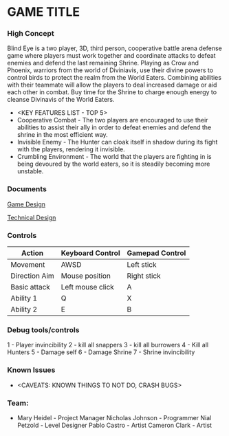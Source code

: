 # GAME TITLE

### High Concept

Blind Eye is a two player, 3D, third person, cooperative battle arena defense game where players must work together and coordinate attacks to defeat enemies and defend the last remaining Shrine. Playing as Crow and Phoenix, warriors from the world of Diviniavis, use their divine powers to control birds to protect the realm from the World Eaters. Combining abilities with their teammate will allow the players to deal increased damage or aid each other in combat. Buy time for the Shrine to charge enough energy to cleanse Divinavis of the World Eaters.

* <KEY FEATURES LIST - TOP 5>
* Cooperative Combat - The two players are encouraged to use their abilities to assist their ally in order to defeat enemies and defend the shrine in the most efficient way. 
* Invisible Enemy - The Hunter can cloak itself in shadow during its fight with the players, rendering it invisible.
* Crumbling Environment - The world that the players are fighting in is being devoured by the world eaters, so it is steadily becoming more unstable.

### Documents

[Game Design](<https://docs.google.com/document/d/1v6Kb8D5iBFX2CARsvLRC01mK8gDOMmLfhdmhwX2aG-E/edit?usp=sharing>)

[Technical Design](<LINK TO TDD HERE>)

### Controls

Action               | Keyboard Control  | Gamepad Control
---                  |---                |---
Movement             | AWSD              | Left stick
Direction Aim        | Mouse position    | Right stick
Basic attack         | Left mouse click  | A
Ability 1            | Q                 | X
Ability 2            | E                 | B


### Debug tools/controls

1 - Player invincibility
2 - kill all snappers
3 - kill all burrowers
4 - Kill all Hunters
5 - Damage self
6 - Damage Shrine
7 - Shrine invincibility


### Known Issues

* <CAVEATS: KNOWN THINGS TO NOT DO, CRASH BUGS>

### Team:

* Mary Heidel - Project Manager
  Nicholas Johnson - Programmer
  Nial Petzold - Level Designer
  Pablo Castro - Artist
  Cameron Clark - Artist
